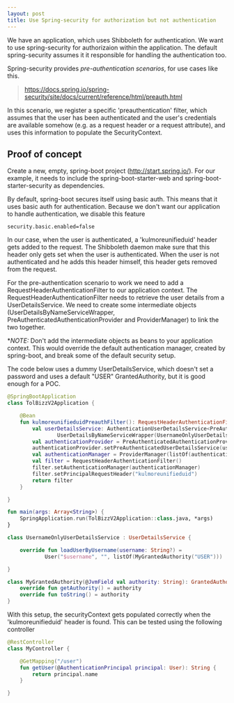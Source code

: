 ```yaml
---
layout: post
title: Use Spring-security for authorization but not authentication
---
```


We have an application, which uses Shibboleth for authentication. We want to use spring-security for authorizaion within the application. The default spring-security assumes it it responsible for handling the authentication too.

Spring-security provides _pre-authentication scenarios_, for use cases like this.
> <https://docs.spring.io/spring-security/site/docs/current/reference/html/preauth.html>

In this scenario, we register a specific 'preauthentication' filter, which assumes that the user has been authenticated and the user's credentials are available somehow (e.g. as a request header or a request attribute), and uses this information to populate the SecurityContext.

## Proof of concept

Create a new, empty, spring-boot project (<http://start.spring.io/>).
For our example, it needs to include the spring-boot-starter-web and spring-boot-starter-security as dependencies.

By default, spring-boot secures itself using basic auth. This means that it uses basic auth for authentication. Because we don't want our application to handle authentication, we disable this feature
```
security.basic.enabled=false
```

In our case, when the user is authenticated, a 'kulmoreunifieduid' header gets added to the request. The Shibboleth daemon make sure that this header only gets set when the user is authenticated. When the user is not authenticated and he adds this header himself, this header gets removed from the request.

For the pre-authentication scenario to work we need to add a RequestHeaderAuthenticationFilter to our application context. The RequestHeaderAuthenticationFilter needs to retrieve the user details from a UserDetailsService. We need to create some intermediate objects (UserDetailsByNameServiceWrapper, PreAuthenticatedAuthenticationProvider and ProviderManager) to link the two together.

**NOTE:*
Don't add the intermediate objects as beans to your application context. This would override the default authentication manager, created by spring-boot, and break some of the default security setup.

The code below uses a dummy UserDetailsService, which doesn't set a password and uses a default "USER" GrantedAuthority, but it is good enough for a POC.

```kotlin
@SpringBootApplication
class TolBizzV2Application {

    @Bean
    fun kulmoreunifieduidPreauthFilter(): RequestHeaderAuthenticationFilter {
        val userDetailsService: AuthenticationUserDetailsService<PreAuthenticatedAuthenticationToken> =
                UserDetailsByNameServiceWrapper(UsernameOnlyUserDetailsService())
        val authenticationProvider = PreAuthenticatedAuthenticationProvider()
        authenticationProvider.setPreAuthenticatedUserDetailsService(userDetailsService)
        val authenticationManager = ProviderManager(listOf(authenticationProvider))
        val filter = RequestHeaderAuthenticationFilter()
        filter.setAuthenticationManager(authenticationManager)
        filter.setPrincipalRequestHeader("kulmoreunifieduid")
        return filter
    }

}

fun main(args: Array<String>) {
    SpringApplication.run(TolBizzV2Application::class.java, *args)
}

class UsernameOnlyUserDetailsService : UserDetailsService {

    override fun loadUserByUsername(username: String?) =
            User("$username", "", listOf(MyGrantedAuthority("USER")))

}

class MyGrantedAuthority(@JvmField val authority: String): GrantedAuthority {
    override fun getAuthority() = authority
    override fun toString() = authority
}
```

With this setup, the securityContext gets populated correctly when the 'kulmoreunifieduid' header is found. This can be tested using the following controller

```kotlin
@RestController
class MyController {

    @GetMapping("/user")
    fun getUser(@AuthenticationPrincipal principal: User): String {
        return principal.name
    }

}
```
